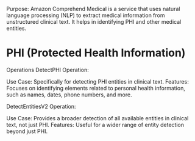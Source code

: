 Purpose: Amazon Comprehend Medical is a service that uses natural language processing (NLP) to extract medical information from unstructured clinical text. It helps in identifying PHI and other medical entities.

# PHI (Protected Health Information)

Operations
DetectPHI Operation:

Use Case: Specifically for detecting PHI entities in clinical text.
Features: Focuses on identifying elements related to personal health information, such as names, dates, phone numbers, and more.

DetectEntitiesV2 Operation:

Use Case: Provides a broader detection of all available entities in clinical text, not just PHI.
Features: Useful for a wider range of entity detection beyond just PHI.